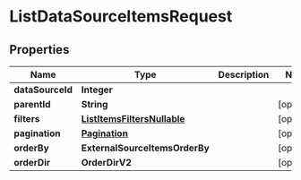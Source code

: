 

# ListDataSourceItemsRequest


## Properties

| Name | Type | Description | Notes |
|------------ | ------------- | ------------- | -------------|
|**dataSourceId** | **Integer** |  |  |
|**parentId** | **String** |  |  [optional] |
|**filters** | [**ListItemsFiltersNullable**](ListItemsFiltersNullable.md) |  |  [optional] |
|**pagination** | [**Pagination**](Pagination.md) |  |  [optional] |
|**orderBy** | **ExternalSourceItemsOrderBy** |  |  [optional] |
|**orderDir** | **OrderDirV2** |  |  [optional] |



